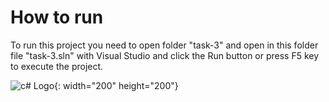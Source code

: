 # How to run 
To run this project you need to open folder "task-3" and open in this folder file "task-3.sln" with Visual Studio and click the Run button or press F5 key to execute the project.

![c# Logo](https://upload.wikimedia.org/wikipedia/commons/thumb/0/0d/C_Sharp_wordmark.svg/200px-C_Sharp_wordmark.svg.png){: width="200" height="200"}